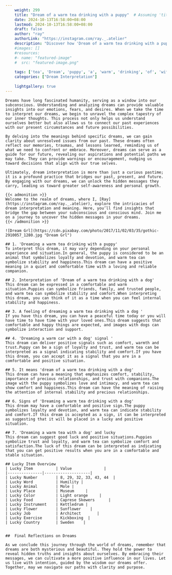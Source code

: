 ```yaml
---
    weight: 299
    title: "Dream of a warm tea drinking with a puppy"  # Assuming 'title' column exists
    date: 2024-10-13T16:58:00+08:00
    lastmod: 2024-10-13T16:58:00+08:00
    draft: false
    author: "ray"
    authorLink: "https://instagram.com/ray._.atelier"
    description: "Discover how 'Dream of a warm tea drinking with a puppy' can interpret your future and uncover its significant meanings in your life."
    #images: []
    #resources:
    #- name: "featured-image"
    #  src: "featured-image.png"
    
    tags: ['tea', 'Dream', 'puppy', 'a', 'warm', 'drinking', 'of', 'with']
    categories: ["Dream Interpretation"]
    
    lightgallery: true
---
```

    
    Dreams have long fascinated humanity, serving as a window into our subconscious. Understanding and analyzing dreams can provide valuable insights into our emotions, fears, and desires. When we take the time to interpret our dreams, we begin to unravel the complex tapestry of our inner thoughts. This process not only helps us understand ourselves better but also allows us to connect our past experiences with our present circumstances and future possibilities.
    
    By delving into the meanings behind specific dreams, we can gain clarity about unresolved issues from our past. These dreams often reflect our memories, traumas, and lessons learned, reminding us of what we need to confront or embrace. Moreover, dreams can serve as a guide for our future, revealing our aspirations and potential paths we may take. They can provide warnings or encouragement, nudging us toward decisions that align with our true selves.
    
    Ultimately, dream interpretation is more than just a curious pastime; it is a profound practice that bridges our past, present, and future. By engaging with our dreams, we can unlock the hidden messages they carry, leading us toward greater self-awareness and personal growth.
    
    {{< admonition >}}
    Welcome to the realm of dreams, where I, [Ray](https://instagram.com/ray._.atelier), explore the intricacies of dream interpretation and meaning. Here, you’ll find insights that bridge the gap between your subconscious and conscious mind. Join me on a journey to uncover the hidden messages in your dreams.
    {{< /admonition >}}
    
    ![Dream Grl](https://cdn.pixabay.com/photo/2017/11/02/03/35/gothic-2910057_1280.jpg "Dream Grl")
    
    ## 1. 'Dreaming a warm tea drinking with a puppy'
    To interpret this dream, it may vary depending on your personal experience and situation.In general, the puppy is considered to be an animal that symbolizes loyalty and devotion, and warm tea can symbolize stability and happiness.This dream can have a positive meaning in a quiet and comfortable time with a loving and reliable companion.
    
    ## 2. Interpretation of 'Dream of a warm tea drinking with a dog'
    This dream can be expressed in a comfortable and warm situation.Puppies can symbolize friends, family, and trusted people, and warm tea can symbolize stability and comfort.When interpreting this dream, you can think of it as a time when you can feel internal stability and happiness.
    
    ## 3. A feeling of dreaming a warm tea drinking with a dog '
    If you have this dream, you can have a peaceful time today or you will have time to have time with your loved ones.This dream suggests that comfortable and happy things are expected, and images with dogs can symbolize interaction and support.
    
    ## 4. 'Dreaming a warm car with a dog' signal '
    This dream can deliver positive signals such as comfort, warmth and trust.Puppy can be a sign of loyalty and trust, and warm tea can be interpreted as a signal indicating stability and comfort.If you have this dream, you can accept it as a signal that you are in a comfortable and positive situation.
    
    ## 5. It means 'dream of a warm tea drinking with a dog'
    This dream can have a meaning that emphasizes comfort, stability, importance of precious relationships, and trust with companions.The image with the puppy symbolizes love and intimacy, and warm tea can show comfort and happiness.This dream can have the meaning of raising the attention of internal stability and precious relationships.
    
    ## 6. Signs of 'Dreaming a warm tea drinking with a dog'
    This dream may have a comfortable and positive sign.The puppy symbolizes loyalty and devotion, and warm tea can indicate stability and comfort.If this dream is accepted as a sign, it can be interpreted as suggesting that it will be placed in a lucky and positive situation.
    
    ## 7. 'Dreaming a warm tea with a dog' and lucky
    This dream can suggest good luck and positive situations.Puppies symbolize trust and loyalty, and warm tea can symbolize comfort and satisfaction.The luck of this dream can be interpreted as indicating that you can get positive results when you are in a comfortable and stable situation.
    
    ## Lucky Item Overview
    | Lucky Item          | Value              |
    |---------------|--------------------|
    | Lucky Number        | 8, 29, 32, 33, 43, 44  |
    | Lucky Word          | Humility |
    | Lucky Animal        | Mole |
    | Lucky Place         | Museum     |
    | Lucky Color         | Light orange     |
    | Lucky Food          | Caprese Skewers      |
    | Lucky Instrument    | Kettledrum |
    | Lucky Flower        | Sunflower    |
    | Lucky Job           | Architect       |
    | Lucky Exercise      | Kickboxing  |
    | Lucky Country       | Sweden    |
    
    
    ##  Final Reflections on Dreams
    
    As we conclude this journey through the world of dreams, remember that dreams are both mysterious and beautiful. They hold the power to reveal hidden truths and insights about ourselves. By embracing their messages, we can cultivate a more positive influence in our lives. Let us live with intention, guided by the wisdom our dreams offer. Together, may we navigate our paths with clarity and purpose.
    